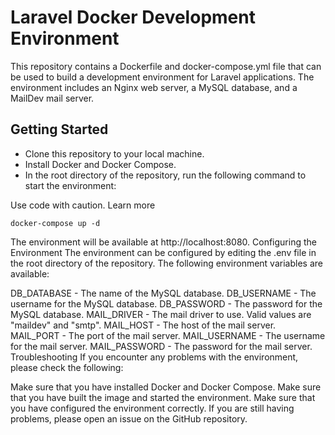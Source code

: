 # Laravel Docker Development Environment
This repository contains a Dockerfile and docker-compose.yml file that can be used to build a development environment for Laravel applications. The environment includes an Nginx web server, a MySQL database, and a MailDev mail server.

## Getting Started
- Clone this repository to your local machine.
- Install Docker and Docker Compose.
- In the root directory of the repository, run the following command to start the environment:

Use code with caution. Learn more
```
docker-compose up -d
```

The environment will be available at http://localhost:8080.
Configuring the Environment
The environment can be configured by editing the .env file in the root directory of the repository. The following environment variables are available:

DB_DATABASE - The name of the MySQL database.
DB_USERNAME - The username for the MySQL database.
DB_PASSWORD - The password for the MySQL database.
MAIL_DRIVER - The mail driver to use. Valid values are "maildev" and "smtp".
MAIL_HOST - The host of the mail server.
MAIL_PORT - The port of the mail server.
MAIL_USERNAME - The username for the mail server.
MAIL_PASSWORD - The password for the mail server.
Troubleshooting
If you encounter any problems with the environment, please check the following:

Make sure that you have installed Docker and Docker Compose.
Make sure that you have built the image and started the environment.
Make sure that you have configured the environment correctly.
If you are still having problems, please open an issue on the GitHub repository.
